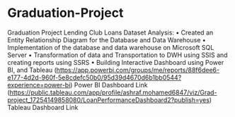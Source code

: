 # Graduation-Project
Graduation Project Lending Club Loans Dataset Analysis:
•	Created an Entity Relationship Diagram for the Database and Data Warehouse
•	Implementation of the database and data warehouse on Microsoft SQL Server
•	Transformation of data and Transportation to DWH using SSIS and creating reports using SSRS
•	Building Interactive Dashboard using Power BI, and Tableau 
(https://app.powerbi.com/groups/me/reports/88f6dee6-e177-4d2d-960f-5e8cdefc50b0/95d39d4670d6b1bb0544?experience=power-bi) Power BI Dashboard Link
(https://public.tableau.com/app/profile/ashraf.mohamed6847/viz/Grad-project_17254149858080/LoanPerformanceDashboard2?publish=yes) Tableau Dashboard Link
